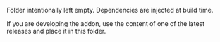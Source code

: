 Folder intentionally left empty.
Dependencies are injected at build time.

If you are developing the addon, use the content of one of the latest releases and place it in this folder.
